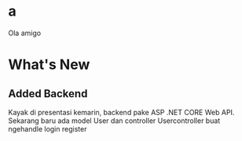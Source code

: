 # a
Ola amigo
# What's New
## Added Backend

Kayak di presentasi kemarin, backend pake ASP .NET CORE Web API. Sekarang baru ada model User dan controller Usercontroller buat ngehandle login register
